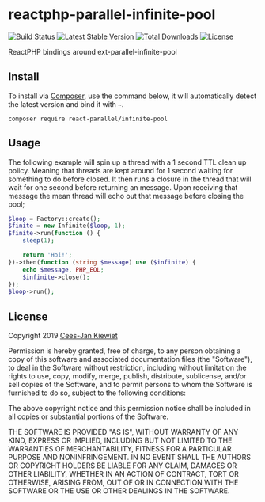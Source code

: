 # reactphp-parallel-infinite-pool

[![Build Status](https://travis-ci.com/Reactphp-parallel/infinite-pool.png)](https://travis-ci.com/Reactphp-parallel/infinite-pool)
[![Latest Stable Version](https://poser.pugx.org/React-parallel/infinite-pool/v/stable.png)](https://packagist.org/packages/React-parallel/infinite-pool)
[![Total Downloads](https://poser.pugx.org/React-parallel/infinite-pool/downloads.png)](https://packagist.org/packages/React-parallel/infinite-pool)
[![License](https://poser.pugx.org/react-parallel/infinite-pool/license.png)](https://packagist.org/packages/react-parallel/infinite-pool)

ReactPHP bindings around ext-parallel-infinite-pool

## Install ##

To install via [Composer](http://getcomposer.org/), use the command below, it will automatically detect the latest version and bind it with `~`.

```
composer require react-parallel/infinite-pool 
```

## Usage ##

The following example will spin up a thread with a 1 second TTL clean up policy. Meaning that threads are kept around 
for 1 second waiting for something to do before closed. It then runs a closure in the thread that will wait for one 
second before returning an message. Upon receiving that message the mean thread will echo out that message before 
closing the pool;

```php
$loop = Factory::create();
$finite = new Infinite($loop, 1);
$finite->run(function () {
    sleep(1);

    return 'Hoi!';
})->then(function (string $message) use ($infinite) {
    echo $message, PHP_EOL;
    $infinite->close();
});
$loop->run();
```

## License ##

Copyright 2019 [Cees-Jan Kiewiet](http://wyrihaximus.net/)

Permission is hereby granted, free of charge, to any person
obtaining a copy of this software and associated documentation
files (the "Software"), to deal in the Software without
restriction, including without limitation the rights to use,
copy, modify, merge, publish, distribute, sublicense, and/or sell
copies of the Software, and to permit persons to whom the
Software is furnished to do so, subject to the following
conditions:

The above copyright notice and this permission notice shall be
included in all copies or substantial portions of the Software.

THE SOFTWARE IS PROVIDED "AS IS", WITHOUT WARRANTY OF ANY KIND,
EXPRESS OR IMPLIED, INCLUDING BUT NOT LIMITED TO THE WARRANTIES
OF MERCHANTABILITY, FITNESS FOR A PARTICULAR PURPOSE AND
NONINFRINGEMENT. IN NO EVENT SHALL THE AUTHORS OR COPYRIGHT
HOLDERS BE LIABLE FOR ANY CLAIM, DAMAGES OR OTHER LIABILITY,
WHETHER IN AN ACTION OF CONTRACT, TORT OR OTHERWISE, ARISING
FROM, OUT OF OR IN CONNECTION WITH THE SOFTWARE OR THE USE OR
OTHER DEALINGS IN THE SOFTWARE.
